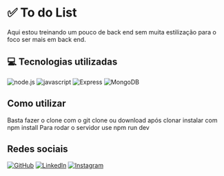 # ✅ To do List 
Aqui estou treinando um pouco de back end sem muita estilização para o foco ser mais em back end.

## 💻 Tecnologias utilizadas 
<div style="display: inline">
<img src="https://img.shields.io/badge/Node.js-43853D?style=for-the-badge&logo=node.js&logoColor=white" alt="node.js"/>
<img src="https://img.shields.io/badge/JavaScript-323330?style=for-the-badge&logo=javascript&logoColor=F7DF1E" alt="javascript"/>
<img src="https://img.shields.io/badge/Express.js-404D59?style=for-the-badge" alt="Express"/>
<img src="https://img.shields.io/badge/MongoDB-4EA94B?style=for-the-badge&logo=mongodb&logoColor=white" alt="MongoDB"/>
</div>

## Como utilizar
Basta fazer o clone com o git clone ou download
após clonar instalar com npm install
Para rodar o servidor use npm run dev

## Redes sociais
[![GitHub](https://img.shields.io/badge/GitHub-100000?style=for-the-badge&logo=github&logoColor=white)](https://www.github.com/diegosmp)
[![LinkedIn](https://img.shields.io/badge/LinkedIn-0077B5?style=for-the-badge&logo=linkedin&logoColor=white)](https://www.linkedin.com/in/diegosmp)
[![Instagram](https://img.shields.io/badge/Instagram-E4405F?style=for-the-badge&logo=instagram&logoColor=white)](https://www.instagram.com/diegosmp)